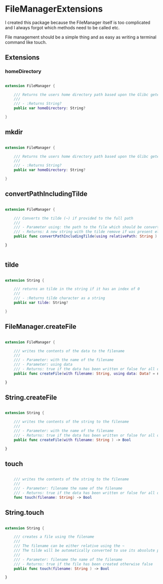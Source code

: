 # FileManagerExtensions

I created this package because the FileManager itself is too complicated and I always forgot which methods need to be called etc.

File management should be a simple thing and as easy as writing a terminal command like touch.

## Extensions

### homeDirectory


```swift

extension FileManager {

    /// Returns the users home directory path based upon the Glibc getenv method
    ///
    /// - :Returns String?
    public var homeDirectory: String?

}

```
## mkdir

```swift

extension FileManager {

    /// Returns the users home directory path based upon the Glibc getenv method
    ///
    /// - :Returns String?
    public var homeDirectory: String?

}

```

## convertPathIncludingTilde

```swift

extension FileManager {

    /// Converts the tilde (~) if provided to the full path
    ///
    /// - Parameter using: the path to the file which should be converted to an absolute strng
    /// - Returns: A new string with the tilde remove if was present else the original string
    public func convertPathIncludingTilde(using relativePath: String ) -> String

}
 
```

## tilde

```swift

extension String {

    /// returns an tilde in the string if it has an index of 0
    ///
    /// - :Returns tilde character as a string
    public var tilde: String?

}


```

## FileManager.createFile

```swift

extension FileManager {

    /// writes the contents of the data to the filename
    ///
    /// - Parameter: with the name of the filename 
    /// - Parameter: using data
    /// - Returns: true if the data has been written or false for all other reasons
    public func createFile(with filename: String, using data: Data? = nil ) -> Bool 

}

```

## String.createFile

```swift

extension String {

    /// writes the contents of the string to the filename
    ///
    /// - Parameter: with the name of the filename 
    /// - Returns: true if the data has been written or false for all other reasons
    public func createFile(with filename: String ) -> Bool 

}

```

## touch

```swift

    /// writes the contents of the string to the filename
    ///
    /// - Parameter: filename the name of the filename 
    /// - Returns: true if the data has been written or false for all other reasons
    func touch(filename: String) -> Bool

```

## String.touch

```swift

extension String {

    /// creates a file using the filename
    /// 
    /// The filename can be either relative using the ~
    /// The tilde will be automatically converted to use its absolute path
    ///
    /// - Parameter: filename the name of the filename 
    /// - Returns: true if the file has been created otherwise false
    public func touch(filename: String ) -> Bool 

}

```

